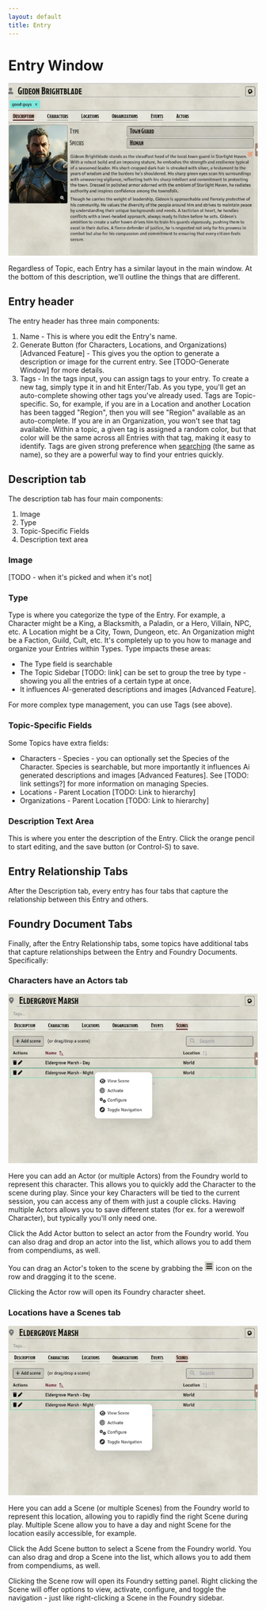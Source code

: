 ```yaml
---
layout: default
title: Entry
---
```

# Entry Window
![Entry Window](assets/images/entry-content.webp)

Regardless of Topic, each Entry has a similar layout in the main window.  At the bottom of this description, we'll outline the things that are different.

## Entry header
The entry header has three main components:
1. Name - This is where you edit the Entry's name.
2. Generate Button (for Characters, Locations, and Organizations)[Advanced Feature] - This gives you the option to generate a description or image for the current entry.  See [TODO-Generate Window] for more details.
3. Tags - In the tags input, you can assign tags to your entry.  To create a new tag, simply type it in and hit Enter/Tab.  As you type, you'll get an auto-complete showing other tags you've already used.  Tags are Topic-specific.  So, for example, if you are in a Location and another Location has been tagged "Region", then you will see "Region" available as an auto-complete.  If you are in an Organization, you won't see that tag available.  Within a topic, a given tag is assigned a random color, but that color will be the same across all Entries with that tag, making it easy to identify.  Tags are given strong preference when [searching](search) (the same as name), so they are a powerful way to find your entries quickly.

## Description tab
The description tab has four main components:
1. Image
2. Type
3. Topic-Specific Fields
4. Description text area

### Image
[TODO - when it's picked and when it's not]

### Type
Type is where you categorize the type of the Entry.  For example, a Character might be a King, a Blacksmith, a Paladin, or a Hero, Villain, NPC, etc.  A Location might be a City, Town, Dungeon, etc.  An Organization might be a Faction, Guild, Cult, etc.  It's completely up to you how to manage and organize your Entries within Types.  Type impacts these areas:
- The Type field is searchable 
- The Topic Sidebar [TODO: link] can be set to group the tree by type - showing you all the entries of a certain type at once.
- It influences AI-generated descriptions and images [Advanced Feature].  

For more complex type management, you can use Tags (see above).

### Topic-Specific Fields
Some Topics have extra fields: 
- Characters - Species - you can optionally set the Species of the Character.  Species is searchable, but more importantly it influences Ai generated descriptions and images [Advanced Features].  See [TODO: link settings?] for more information on managing Species.
- Locations - Parent Location [TODO: Link to hierarchy]
- Organizations - Parent Location [TODO: Link to hierarchy]

### Description Text Area
This is where you enter the description of the Entry.  Click the orange pencil to start editing, and the save button (or Control-S) to save.

## Entry Relationship Tabs
After the Description tab, every entry has four tabs that capture the relationship between this Entry and others.

## Foundry Document Tabs
Finally, after the Entry Relationship tabs, some topics have additional tabs that capture relationships between the Entry and Foundry Documents.  Specifically:

### Characters have an Actors tab
![Scenes Tab](assets/images/scenes-tab.webp)

Here you can add an Actor (or multiple Actors) from the Foundry world to represent this character.  This allows you to quickly add the Character to the scene during play.  Since your key Characters will be tied to the current session,  you can access any of them with just a couple clicks.  Having multiple Actors allows you to save different states (for ex. for a werewolf Character), but typically you'll only need one.

Click the Add Actor button to select an actor from the Foundry world.  You can also drag and drop an actor into the list, which allows you to add them from compendiums, as well.

You can drag an Actor's token to the scene by grabbing the ![Hamburger Icon](assets/images/hamburger.webp) icon on the row and dragging it to the scene.

Clicking the Actor row will open its Foundry character sheet.

### Locations have a Scenes tab
![Scenes Tab](assets/images/scenes-tab.webp)

Here you can add a Scene (or multiple Scenes) from the Foundry world to represent this location, allowing you to rapidly find the right Scene during play.  Multiple Scene allow you to have a day and night Scene for the location easily accessible, for example.

Click the Add Scene button to select a Scene from the Foundry world.  You can also drag and drop a Scene into the list, which allows you to add them from compendiums, as well.

Clicking the Scene row will open its Foundry setting panel.  Right clicking the Scene will offer options to view, activate, configure, and toggle the navigation - just like right-clicking a Scene in the Foundry sidebar.
